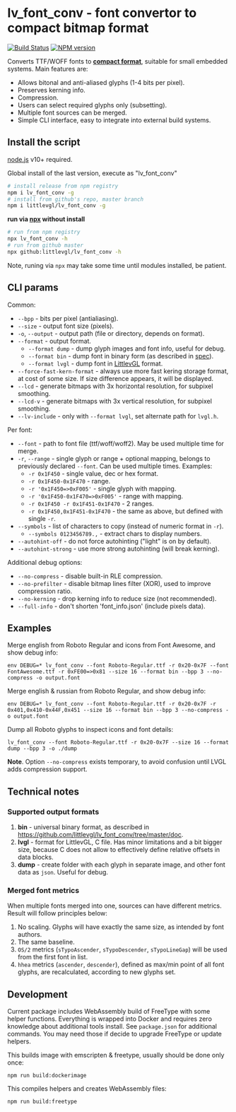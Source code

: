 lv_font_conv - font convertor to compact bitmap format
======================================================

[![Build Status](https://img.shields.io/travis/littlevgl/lv_font_conv/master.svg?style=flat)](https://travis-ci.org/littlevgl/lv_font_conv)
[![NPM version](https://img.shields.io/npm/v/lv_font_conv.svg?style=flat)](https://www.npmjs.org/package/lv_font_conv)

Converts TTF/WOFF fonts to __[compact format](https://github.com/littlevgl/lv_font_conv/blob/master/doc/font_spec.md)__, suitable for small embedded systems. Main features are:

- Allows bitonal and anti-aliased glyphs (1-4 bits per pixel).
- Preserves kerning info.
- Compression.
- Users can select required glyphs only (subsetting).
- Multiple font sources can be merged.
- Simple CLI interface, easy to integrate into external build systems.


## Install the script

[node.js](https://nodejs.org/en/download/) v10+ required.

Global install of the last version, execute as "lv_font_conv"

```sh
# install release from npm registry
npm i lv_font_conv -g
# install from github's repo, master branch
npm i littlevgl/lv_font_conv -g
```

**run via [npx](https://www.npmjs.com/package/npx) without install**

```sh
# run from npm registry
npx lv_font_conv -h
# run from github master
npx github:littlevgl/lv_font_conv -h
```

Note, runing via `npx` may take some time until modules installed, be patient.


## CLI params

Common:

- `--bpp` - bits per pixel (antialiasing).
- `--size` - output font size (pixels).
- `-o`, `--output` - output path (file or directory, depends on format).
- `--format` - output format.
  - `--format dump` - dump glyph images and font info, useful for debug.
  - `--format bin` - dump font in binary form (as described in [spec](https://github.com/littlevgl/lv_font_conv/blob/master/doc/font_spec.md)).
  - `--format lvgl` - dump font in [LittlevGL](https://github.com/littlevgl/lvgl) format.
- `--force-fast-kern-format` - always use more fast kering storage format,
  at cost of some size. If size difference appears, it will be displayed.
- `--lcd` - generate bitmaps with 3x horizontal resolution, for subpixel
  smoothing.
- `--lcd-v` - generate bitmaps with 3x vertical resolution, for subpixel
  smoothing.
- `--lv-include` - only with `--format lvgl`, set alternate path for `lvgl.h`.

Per font:

- `--font` - path to font file (ttf/woff/woff2). May be used multiple time for
  merge.
- `-r`, `--range` - single glyph or range + optional mapping, belongs to
  previously declared `--font`. Can be used multiple times. Examples:
  - `-r 0x1F450` - single value, dec or hex format.
  - `-r 0x1F450-0x1F470` - range.
  - `-r '0x1F450=>0xF005'` - single glyph with mapping.
  - `-r '0x1F450-0x1F470=>0xF005'` - range with mapping.
  - `-r 0x1F450 -r 0x1F451-0x1F470` - 2 ranges.
  - `-r 0x1F450,0x1F451-0x1F470` - the same as above, but defined with single `-r`.
- `--symbols` - list of characters to copy (instead of numeric format in `-r`).
  - `--symbols 0123456789.,` - extract chars to display numbers.
- `--autohint-off` - do not force autohinting ("light" is on by default).
- `--autohint-strong` - use more strong autohinting (will break kerning).

Additional debug options:

- `--no-compress` - disable built-in RLE compression.
- `--no-prefilter` - disable bitmap lines filter (XOR), used to improve
  compression ratio.
- `--no-kerning` - drop kerning info to reduce size (not recommended).
- `--full-info` - don't shorten 'font_info.json' (include pixels data).


## Examples

Merge english from Roboto Regular and icons from Font Awesome, and show debug
info:

`env DEBUG=* lv_font_conv --font Roboto-Regular.ttf -r 0x20-0x7F --font FontAwesome.ttf -r 0xFE00=>0x81 --size 16 --format bin --bpp 3 --no-compress -o output.font`

Merge english & russian from Roboto Regular, and show debug info:

`env DEBUG=* lv_font_conv --font Roboto-Regular.ttf -r 0x20-0x7F -r 0x401,0x410-0x44F,0x451 --size 16 --format bin --bpp 3 --no-compress -o output.font`

Dump all Roboto glyphs to inspect icons and font details:

`lv_font_conv --font Roboto-Regular.ttf -r 0x20-0x7F --size 16 --format dump --bpp 3 -o ./dump`

**Note**. Option `--no-compress` exists temporary, to avoid confusion until LVGL
adds compression support.


## Technical notes

### Supported output formats

1. **bin** - universal binary format, as described in https://github.com/littlevgl/lv_font_conv/tree/master/doc.
2. **lvgl** - format for LittlevGL, C file. Has minor limitations and a bit
   bigger size, because C does not allow to effectively define relative offsets
   in data blocks.
3. **dump** - create folder with each glyph in separate image, and other font
   data as `json`. Useful for debug.

### Merged font metrics

When multiple fonts merged into one, sources can have different metrics. Result
will follow principles below:

1. No scaling. Glyphs will have exactly the same size, as intended by font authors.
2. The same baseline.
3. `OS/2` metrics (`sTypoAscender`, `sTypoDescender`, `sTypoLineGap`) will be
   used from the first font in list.
4. `hhea`  metrics (`ascender`, `descender`), defined as max/min point of all
   font glyphs, are recalculated, according to new glyphs set.


## Development

Current package includes WebAssembly build of FreeType with some helper
functions. Everything is wrapped into Docker and requires zero knowledge about
additional tools install. See `package.json` for additional commands. You may
need those if decide to upgrade FreeType or update helpers.

This builds image with emscripten & freetype, usually should be done only once:

```
npm run build:dockerimage
```

This compiles helpers and creates WebAssembly files:

```
npm run build:freetype
```
